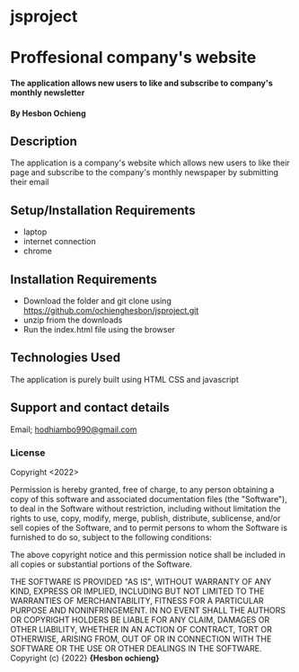 # jsproject
# Proffesional company's website
#### The application allows new users to like and subscribe to company's monthly newsletter
#### By **Hesbon Ochieng**
## Description
The application is a company's website which allows new users to like their page and subscribe to the company's monthly newspaper by submitting their email
## Setup/Installation Requirements
* laptop
* internet connection
* chrome
## Installation Requirements
* Download the folder and git clone using https://github.com/ochienghesbon/jsproject.git
* unzip friom the downloads
* Run the index.html file using the browser
## Technologies Used
The application is purely built using HTML CSS and javascript
## Support and contact details
Email; hodhiambo990@gmail.com
### License
Copyright <2022> <Hesbon Ochieng>

Permission is hereby granted, free of charge, to any person obtaining a copy of this software and associated documentation files (the "Software"), to deal in the Software without restriction, including without limitation the rights to use, copy, modify, merge, publish, distribute, sublicense, and/or sell copies of the Software, and to permit persons to whom the Software is furnished to do so, subject to the following conditions:

The above copyright notice and this permission notice shall be included in all copies or substantial portions of the Software.

THE SOFTWARE IS PROVIDED "AS IS", WITHOUT WARRANTY OF ANY KIND, EXPRESS OR IMPLIED, INCLUDING BUT NOT LIMITED TO THE WARRANTIES OF MERCHANTABILITY, FITNESS FOR A PARTICULAR PURPOSE AND NONINFRINGEMENT. IN NO EVENT SHALL THE AUTHORS OR COPYRIGHT HOLDERS BE LIABLE FOR ANY CLAIM, DAMAGES OR OTHER LIABILITY, WHETHER IN AN ACTION OF CONTRACT, TORT OR OTHERWISE, ARISING FROM, OUT OF OR IN CONNECTION WITH THE SOFTWARE OR THE USE OR OTHER DEALINGS IN THE SOFTWARE.
Copyright (c) {2022} **{Hesbon ochieng}**

